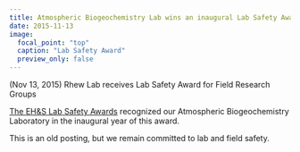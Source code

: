 ```yaml
---
title: Atmospheric Biogeochemistry Lab wins an inaugural Lab Safety Award
date: 2015-11-13
image:
  focal_point: "top"
  caption: "Lab Safety Award"
  preview_only: false  
---
```


(Nov 13, 2015) Rhew Lab receives Lab Safety Award for Field Research Groups
<!--more-->

[The EH&S Lab Safety Awards](https://ehs.exposure.co/excellence-in-laboratory-safety-award-winners) recognized our Atmospheric Biogeochemistry Laboratory in the inaugural year of this award.  

This is an old posting, but we remain committed to lab and field safety.  
